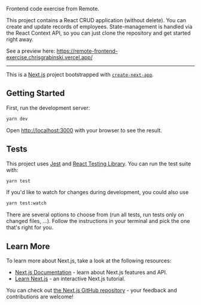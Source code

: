 Frontend code exercise from Remote.

This project contains a React CRUD application (without delete). You can create and update records of employees. State-management is handled via the React Context API, so you can just clone the repository and get started right away.

See a preview here: https://remote-frontend-exercise.chrisgrabinski.vercel.app/

---

This is a [Next.js](https://nextjs.org/) project bootstrapped with [`create-next-app`](https://github.com/vercel/next.js/tree/canary/packages/create-next-app).

## Getting Started

First, run the development server:

```bash
yarn dev
```

Open [http://localhost:3000](http://localhost:3000) with your browser to see the result.

## Tests

This project uses [Jest](https://jestjs.io/) and [React Testing Library](https://testing-library.com/docs/react-testing-library/intro/). You can run the test suite with:

```bash
yarn test
```

If you'd like to watch for changes during development, you could also use

```bash
yarn test:watch
```

There are several options to choose from (run all tests, run tests only on changed files, …). Follow the instructions in your terminal and pick the one that's right for you.

## Learn More

To learn more about Next.js, take a look at the following resources:

- [Next.js Documentation](https://nextjs.org/docs) - learn about Next.js features and API.
- [Learn Next.js](https://nextjs.org/learn) - an interactive Next.js tutorial.

You can check out [the Next.js GitHub repository](https://github.com/vercel/next.js/) - your feedback and contributions are welcome!
